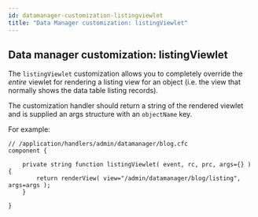 ```yaml
---
id: datamanager-customization-listingviewlet
title: "Data Manager customization: listingViewlet"
---
```


## Data manager customization: listingViewlet

The `listingViewlet` customization allows you to completely override the _entire_ viewlet for rendering a listing view for an object (i.e. the view that normally shows the data table listing records).

The customization handler should return a string of the rendered viewlet and is supplied an args structure with an `objectName` key.

For example:

```luceescript
// /application/handlers/admin/datamanager/blog.cfc
component {

	private string function listingViewlet( event, rc, prc, args={} ) {
		return renderView( view="/admin/datamanager/blog/listing", args=args );
	}

}
```



